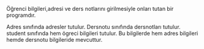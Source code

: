 Öğrenci bilgileri,adresi ve ders notlarını girilmesiyle onları tutan bir programdır.


Adres sınıfında adresler tutulur.
Dersnotu sınıfında dersnotları tutulur.
student sınıfında hem ögreci bilgileri tutulur. Bu bilgilerde hem adres bilgileri hemde dersnotu bilgileride mevcuttur. 
